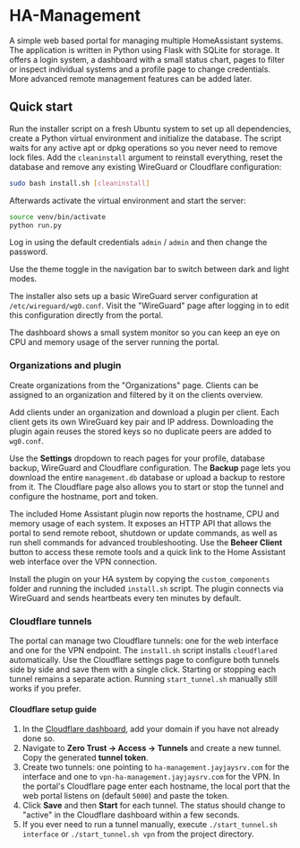# HA-Management

A simple web based portal for managing multiple HomeAssistant systems. The application is written in Python using Flask with SQLite for storage. It offers a login system, a dashboard with a small status chart, pages to filter or inspect individual systems and a profile page to change credentials. More advanced remote management features can be added later.

## Quick start

Run the installer script on a fresh Ubuntu system to set up all dependencies, create a Python virtual environment and initialize the database. The script waits for any active apt or dpkg operations so you never need to remove lock files.  Add the `cleaninstall` argument to reinstall everything, reset the database and remove any existing WireGuard or Cloudflare configuration:

```bash
sudo bash install.sh [cleaninstall]
```

Afterwards activate the virtual environment and start the server:

```bash
source venv/bin/activate
python run.py
```

Log in using the default credentials `admin` / `admin` and then change the password.

Use the theme toggle in the navigation bar to switch between dark and light modes.

The installer also sets up a basic WireGuard server configuration at `/etc/wireguard/wg0.conf`. Visit the "WireGuard" page after logging in to edit this configuration directly from the portal.

The dashboard shows a small system monitor so you can keep an eye on CPU and memory usage of the server running the portal.

### Organizations and plugin

Create organizations from the "Organizations" page. Clients can be assigned to an organization and filtered by it on the clients overview.

Add clients under an organization and download a plugin per client. Each client gets its own WireGuard key pair and IP address. Downloading the plugin again reuses the stored keys so no duplicate peers are added to `wg0.conf`.

Use the **Settings** dropdown to reach pages for your profile, database backup, WireGuard and Cloudflare configuration. The **Backup** page lets you download the entire `management.db` database or upload a backup to restore from it. The Cloudflare page also allows you to start or stop the tunnel and configure the hostname, port and token.

The included Home Assistant plugin now reports the hostname, CPU and memory usage of each system. It exposes an HTTP API that allows the portal to send remote reboot, shutdown or update commands, as well as run shell commands for advanced troubleshooting.
Use the **Beheer Client** button to access these remote tools and a quick link to the Home Assistant web interface over the VPN connection.

Install the plugin on your HA system by copying the `custom_components` folder and running the included `install.sh` script. The plugin connects via WireGuard and sends heartbeats every ten minutes by default.

### Cloudflare tunnels

The portal can manage two Cloudflare tunnels: one for the web interface and one for the VPN endpoint. The `install.sh` script installs `cloudflared` automatically. Use the Cloudflare settings page to configure both tunnels side by side and save them with a single click. Starting or stopping each tunnel remains a separate action. Running `start_tunnel.sh` manually still works if you prefer.

#### Cloudflare setup guide

1. In the [Cloudflare dashboard](https://dash.cloudflare.com/), add your domain if you have not already done so.
2. Navigate to **Zero Trust → Access → Tunnels** and create a new tunnel. Copy the generated **tunnel token**.
3. Create two tunnels: one pointing to `ha-management.jayjaysrv.com` for the interface and one to `vpn-ha-management.jayjaysrv.com` for the VPN. In the portal's Cloudflare page enter each hostname, the local port that the web portal listens on (default `5000`) and paste the token.
4. Click **Save** and then **Start** for each tunnel. The status should change to "active" in the Cloudflare dashboard within a few seconds.
5. If you ever need to run a tunnel manually, execute `./start_tunnel.sh interface` or `./start_tunnel.sh vpn` from the project directory.
